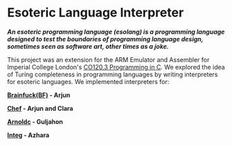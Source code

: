 # Esoteric Language Interpreter

**_An esoteric programming language (esolang) is a programming language designed to test the boundaries of programming language design, sometimes seen as software
art, other times as a joke._** 

This project was an extension for the ARM Emulator and Assembler for Imperial College London's [CO120.3 Programming in C](http://www.imperial.ac.uk/computing/current-students/courses/120_3/). We explored the idea of Turing completeness in programming languages by writing interpreters for esoteric languages. We implemented interpreters for:

**[Brainfuck(BF)](https://esolangs.org/wiki/Brainfuck) - Arjun**

**[Chef](https://esolangs.org/wiki/Chef) - Arjun and Clara**

**[Arnoldc](https://esolangs.org/wiki/ArnoldC) - Guljahon**

**[Integ](https://esolangs.org/wiki/Integ) - Azhara**
